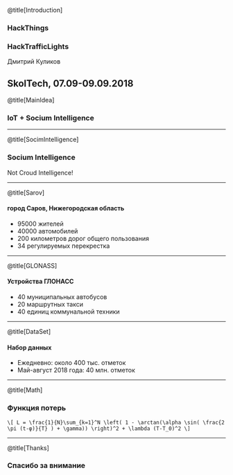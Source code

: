 @title[Introduction]
### HackThings
### HackTrafficLights

Дмитрий Куликов

SkolTech, 07.09-09.09.2018
---
@title[MainIdea]

### IoT + Socium Intelligence

---
@title[SocimIntelligence]
### Socium Intelligence

Not Croud Intelligence!

---
@title[Sarov]
#### город Саров, Нижегородская область
- 95000 жителей
- 40000 автомобилей
- 200 километров дорог общего пользования
- 34 регулируемых перекрестка

---
@title[GLONASS]
#### Устройства ГЛОНАСС
- 40 муниципальных автобусов
- 20 маршрутных такси
- 40 единиц коммунальной техники

---
@title[DataSet]
#### Набор данных
- Ежедневно: около 400 тыс. отметок
- Май-август 2018 года: 40 млн. отметок

---
@title[Math]

### Функция потерь
`\[
L = \frac{1}{N}\sum_{k=1}^N \left( 1 - \arctan(\alpha \sin( \frac{2 \pi (t-φ)}{T} ) + \gamma)) \right)^2 + \lambda (T-T_0)^2
\]`

---
@title[Thanks]
### Спасибо за внимание

